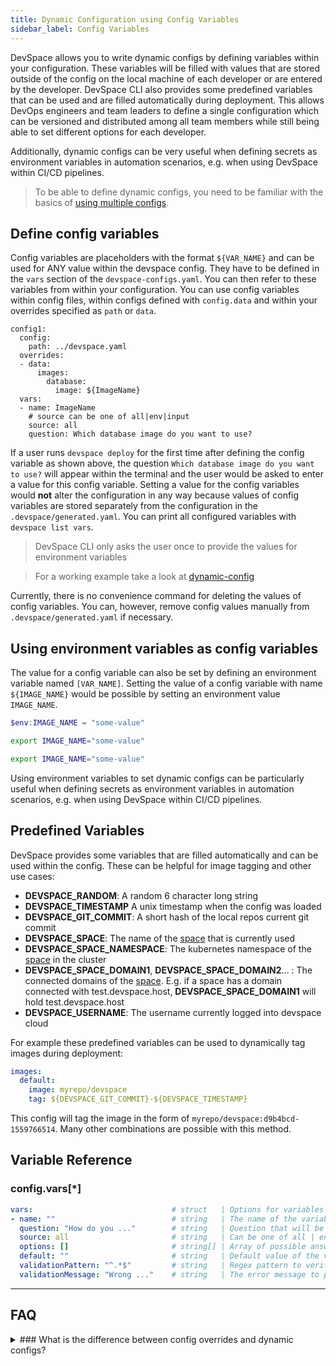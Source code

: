 ```yaml
---
title: Dynamic Configuration using Config Variables
sidebar_label: Config Variables
---
```


DevSpace allows you to write dynamic configs by defining variables within your configuration. These variables will be filled with values that are stored outside of the config on the local machine of each developer or are entered by the developer. DevSpace CLI also provides some predefined variables that can be used and are filled automatically during deployment. This allows DevOps engineers and team leaders to define a single configuration which can be versioned and distributed among all team members while still being able to set different options for each developer.  

Additionally, dynamic configs can be very useful when defining secrets as environment variables in automation scenarios, e.g. when using DevSpace within CI/CD pipelines.

> To be able to define dynamic configs, you need to be familiar with the basics of [using multiple configs](/docs/configuration/multiple-configs).

## Define config variables
Config variables are placeholders with the format `${VAR_NAME}` and can be used for ANY value within the devspace config. They have to be defined in the `vars` section of the `devspace-configs.yaml`. You can then refer to these variables from within your configuration. You can use config variables within config files, within configs defined with `config.data` and within your overrides specified as `path` or `data`.
```
config1:
  config:
    path: ../devspace.yaml
  overrides:
  - data:
      images:
        database:
          image: ${ImageName}
  vars:
  - name: ImageName
    # source can be one of all|env|input
    source: all 
    question: Which database image do you want to use?
```

If a user runs `devspace deploy` for the first time after defining the config variable as shown above, the question `Which database image do you want to use?` will appear within the terminal and the user would be asked to enter a value for this config variable. Setting a value for the config variables would **not** alter the configuration in any way because values of config variables are stored separately from the configuration in the `.devspace/generated.yaml`. You can print all configured variables with `devspace list vars`.  

> DevSpace CLI only asks the user once to provide the values for environment variables 

> For a working example take a look at [dynamic-config](https://github.com/devspace-cloud/devspace/tree/master/examples/dynamic-config)

Currently, there is no convenience command for deleting the values of config variables. You can, however, remove config values manually from `.devspace/generated.yaml` if necessary.

## Using environment variables as config variables
The value for a config variable can also be set by defining an environment variable named `[VAR_NAME]`. Setting the value of a config variable with name `${IMAGE_NAME}` would be possible by setting an environment value `IMAGE_NAME`.

<!--DOCUSAURUS_CODE_TABS-->
<!--Windows Powershell-->
```powershell
$env:IMAGE_NAME = "some-value"
```

<!--Mac Terminal-->
```bash
export IMAGE_NAME="some-value"
```

<!--Linux Bash-->
```bash
export IMAGE_NAME="some-value"
```
<!--END_DOCUSAURUS_CODE_TABS-->

Using environment variables to set dynamic configs can be particularly useful when defining secrets as environment variables in automation scenarios, e.g. when using DevSpace within CI/CD pipelines.

## Predefined Variables

DevSpace provides some variables that are filled automatically and can be used within the config. These can be helpful for image tagging and other use cases:

- **DEVSPACE_RANDOM**: A random 6 character long string
- **DEVSPACE_TIMESTAMP** A unix timestamp when the config was loaded
- **DEVSPACE_GIT_COMMIT**: A short hash of the local repos current git commit
- **DEVSPACE_SPACE**: The name of the [space](/docs/cloud/spaces/what-are-spaces) that is currently used
- **DEVSPACE_SPACE_NAMESPACE**: The kubernetes namespace of the [space](/docs/cloud/spaces/what-are-spaces) in the cluster
- **DEVSPACE_SPACE_DOMAIN1**, **DEVSPACE_SPACE_DOMAIN2**... : The connected domains of the [space](/docs/cloud/spaces/what-are-spaces). E.g. if a space has a domain connected with test.devspace.host, **DEVSPACE_SPACE_DOMAIN1** will hold test.devspace.host
- **DEVSPACE_USERNAME**: The username currently logged into devspace cloud

For example these predefined variables can be used to dynamically tag images during deployment:

```yaml
images:
  default:
    image: myrepo/devspace
    tag: ${DEVSPACE_GIT_COMMIT}-${DEVSPACE_TIMESTAMP}
```

This config will tag the image in the form of `myrepo/devspace:d9b4bcd-1559766514`. Many other combinations are possible with this method.

## Variable Reference

### config.vars[\*]
```yaml
vars:                               # struct   | Options for variables
- name: ""                          # string   | The name of the variable (can be used within the config as ${name}) and can be defined via environment variable as DEVSPACE_VAR_NAME
  question: "How do you ..."        # string   | Question that will be presented to the user for filling the value
  source: all                       # string   | Can be one of all | env | input. Env is for environment variables only or input to force user input.
  options: []                       # string[] | Array of possible answer options for the variable value
  default: ""                       # string   | Default value of the variable if user skips question
  validationPattern: "^.*$"         # string   | Regex pattern to verify the variable input
  validationMessage: "Wrong ..."    # string   | The error message to print if the entered value does not match the pattern
```

---
## FAQ

<details>
<summary>
### What is the difference between config overrides and dynamic configs?
</summary>
While config overriding is very useful for different deployment environments, it is not as suitable for managing configs that vary between different developers. Imaging having 80 people working on a project: Do you want to manage 80 different configurations and version them via git? Dynamic configs allow you to version one config file which uses variables that are saved outside the git repository on the local machine of the developer.

Additionally, dynamic configs can be very useful when defining secrets as environment variables in automation scenarios, e.g. using DevSpace within CI/CD pipelines.
</details>
